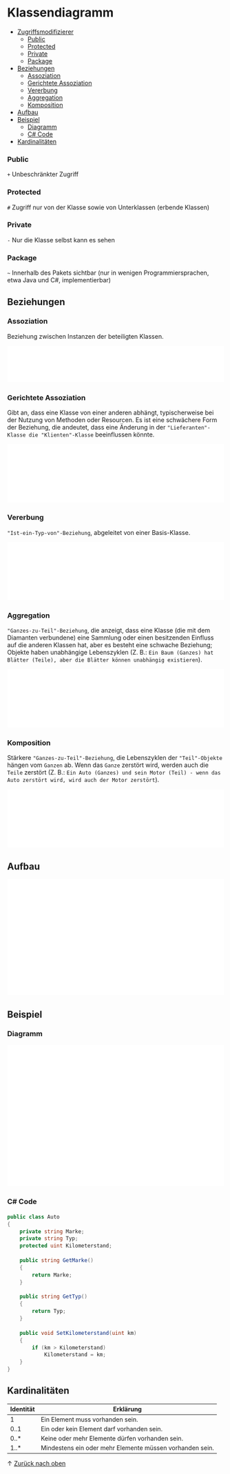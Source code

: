 # Klassendiagramm
- [Zugriffsmodifizierer](#zugriffsmodifizierer)
    - [Public](#public)
    - [Protected](#protected)
    - [Private](#private)
    - [Package](#package)
- [Beziehungen](#beziehungen)
    - [Assoziation](#assoziation)
    - [Gerichtete Assoziation](#gerichtete-assoziation)
    - [Vererbung](#vererbung)
    - [Aggregation](#aggregation)
    - [Komposition](#komposition)
- [Aufbau](#aufbau)
- [Beispiel](#beispiel)
    - [Diagramm](#diagramm)
    - [C# Code](#c-code)
- [Kardinalitäten](#kardinalitäten)

### Public
`+` Unbeschränkter Zugriff

### Protected
`#` Zugriff nur von der Klasse sowie von Unterklassen (erbende Klassen)

### Private
`-` Nur die Klasse selbst kann es sehen

### Package
`~` Innerhalb des Pakets sichtbar (nur in wenigen Programmiersprachen, etwa Java und C#, implementierbar)

## Beziehungen

### Assoziation
Beziehung zwischen Instanzen der beteiligten Klassen.

![alt](Klassendiagramm_Assoziation.svg)

### Gerichtete Assoziation
Gibt an, dass eine Klasse von einer anderen abhängt, typischerweise bei der Nutzung von Methoden oder Resourcen. Es ist eine schwächere Form der Beziehung, die andeutet, dass eine Änderung in der `"Lieferanten"-Klasse die "Klienten"-Klasse` beeinflussen könnte.

![alt](Klassendiagramm_GerichteteAssoziation.svg)

### Vererbung
`"Ist-ein-Typ-von"-Beziehung`, abgeleitet von einer Basis-Klasse.

![alt](Klassendiagramm_Vererbung.svg)

### Aggregation
`"Ganzes-zu-Teil"-Beziehung`, die anzeigt, dass eine Klasse (die mit dem Diamanten verbundene) eine Sammlung oder einen besitzenden Einfluss auf die anderen Klassen hat, aber es besteht eine schwache Beziehung; Objekte haben unabhängige Lebenszyklen (Z. B.: `Ein Baum (Ganzes) hat Blätter (Teile), aber die Blätter können unabhängig existieren`).

![alt](Klassendiagramm_Aggregation.svg)

### Komposition
Stärkere `"Ganzes-zu-Teil"-Beziehung`, die Lebenszyklen der `"Teil"-Objekte` hängen vom `Ganzen` ab. Wenn das `Ganze` zerstört wird, werden auch die `Teile` zerstört (Z. B.: `Ein Auto (Ganzes) und sein Motor (Teil) - wenn das Auto zerstört wird, wird auch der Motor zerstört`).

![alt](Klassendiagramm_Komposition.svg)

## Aufbau
![alt](Klassendiagramm_Aufbau.svg)

## Beispiel
### Diagramm
![alt](Klassendiagramm_BeispielDiagramm.svg)

### C# Code
```cs
public class Auto
{
    private string Marke;
    private string Typ;
    protected uint Kilometerstand;

    public string GetMarke()
    {
        return Marke;
    }

    public string GetTyp()
    {
        return Typ;
    }

    public void SetKilometerstand(uint km)
    {
        if (km > Kilometerstand)
            Kilometerstand = km;
    }
}
```

## Kardinalitäten
|Identität|Erklärung
|-   |-
|1   |Ein Element muss vorhanden sein.
|0..1|Ein oder kein Element darf vorhanden sein.
|0..*|Keine oder mehr Elemente dürfen vorhanden sein.
|1..*|Mindestens ein oder mehr Elemente müssen vorhanden sein.

&uarr; [Zurück nach oben](#top)


